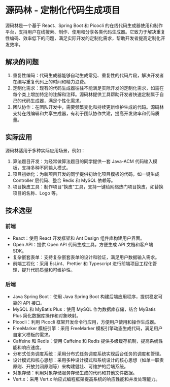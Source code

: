 # 源码林 - 定制化代码生成项目

源码林是一个基于 React、Spring Boot 和 Picocli 的在线代码生成器使用和制作平台，支持用户在线搜索、制作、使用和分享各类代码生成器。它致力于解决重复性编码、效率低下的问题，满足实际开发的定制化需求，帮助开发者提高定制化开发效率。

## 解决的问题

1. 重复性编码：代码生成器能够自动生成常见、重复性的代码片段，解决开发者在编写重复代码上的时间和精力浪费。
2. 定制化需求：现有的代码生成器往往不能满足实际开发的定制化需求，如需在每个类上增加特定的注解和注释。源码林提供工具帮助开发者快速定制属于自己的代码生成器，满足个性化需求。
3. 团队协作：在团队开发中，需要频繁变化和持续更新维护生成的代码。源码林支持在线编辑和共享生成器，有利于团队协作共建，提高开发效率和代码质量。

## 实际应用

源码林适用于多种实际应用场景，例如：

1. 算法题目开发：为经常做算法题目的同学提供一套 Java-ACM 代码输入模板，支持多种不同输入模式。
2. 项目初始化：为新项目开发的同学提供初始化项目模板的代码，如一键生成 Controller 层代码、整合 Redis 和 MySQL 依赖等。
3. 项目换皮工具：制作项目“换皮”工具，支持一键给网络热门项目换皮，如替换项目的名称、Logo 等。

## 技术选型

### 前端

- React：使用 React 开发框架和 Ant Design 组件库构建用户界面。
- Open API：提供 Open API 代码生成工具，方便生成 API 文档和客户端 SDK。
- 复杂嵌套表单：支持复杂嵌套表单的设计和验证，满足用户数据输入需求。
- 前端工程化：采用 EsLint、Prettier 和 Typescript 进行前端项目工程化管理，提升代码质量和可维护性。

### 后端

- Java Spring Boot：使用 Java Spring Boot 构建后端应用程序，提供稳定可靠的 API 接口。
- MySQL 和 MyBatis Plus：使用 MySQL 作为数据库存储，结合 MyBatis Plus 简化数据库操作和对象映射。
- Picocli：利用 Picocli 框架开发命令行应用，方便用户使用和操作生成器。
- FreeMarker 模板引擎：采用 FreeMarker 模板引擎动态生成代码，满足用户自定义模板的需求。
- Caffeine 和 Redis：使用 Caffeine 和 Redis 提供多级缓存机制，提高系统性能和响应速度。
- 分布式任务调度系统：采用分布式任务调度系统实现后台任务的调度和管理。
- 设计模式和核心思想：采用多种设计模式和系统设计的核心思想（如单一职责原则、开放封闭原则等）来构建健壮、可维护的后端系统。
- 对象存储：利用对象存储服务存储生成的代码和其他文件数据。
- Vert.x：采用 Vert.x 响应式编程框架提高系统的响应性能和并发处理能力。